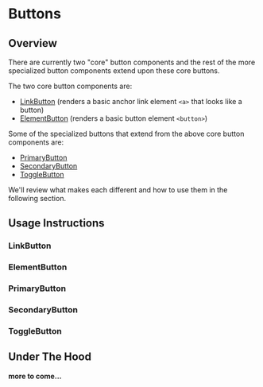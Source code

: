 # Buttons

## Overview

There are currently two "core" button components and the rest of the more specialized button components extend upon these core buttons.

The two core button components are:

- [LinkButton](./linkbutton) \(renders a basic anchor link element `<a>` that looks like a button\)
- [ElementButton](./elementbutton) \(renders a basic button element `<button>`\)

Some of the specialized buttons that extend from the above core button components are:

- [PrimaryButton]()
- [SecondaryButton]()
- [ToggleButton]()

We'll review what makes each different and how to use them in the following section.

## Usage Instructions

### LinkButton

### ElementButton

### PrimaryButton

### SecondaryButton

### ToggleButton

## Under The Hood

**more to come...**
